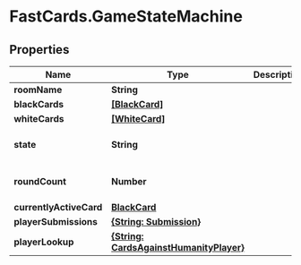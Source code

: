 # FastCards.GameStateMachine

## Properties

Name | Type | Description | Notes
------------ | ------------- | ------------- | -------------
**roomName** | **String** |  | 
**blackCards** | [**[BlackCard]**](BlackCard.md) |  | 
**whiteCards** | [**[WhiteCard]**](WhiteCard.md) |  | 
**state** | **String** |  | [optional] [default to &#39;STARTING&#39;]
**roundCount** | **Number** |  | [optional] [default to 0]
**currentlyActiveCard** | [**BlackCard**](BlackCard.md) |  | [optional] 
**playerSubmissions** | [**{String: Submission}**](Submission.md) |  | [optional] 
**playerLookup** | [**{String: CardsAgainstHumanityPlayer}**](CardsAgainstHumanityPlayer.md) |  | [optional] 


